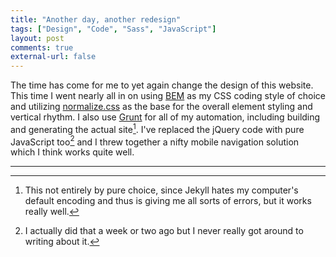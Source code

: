 ```yaml
---
title: "Another day, another redesign"
tags: ["Design", "Code", "Sass", "JavaScript"]
layout: post
comments: true
external-url: false
---
```


The time has come for me to yet again change the design of this website. This time I went nearly all in on using [BEM](http://csswizardry.com/2013/01/mindbemding-getting-your-head-round-bem-syntax/) as my CSS coding style of choice and utilizing [normalize.css](http://necolas.github.io/normalize.css/) as the base for the overall element styling and vertical rhythm. I also use [Grunt](http://gruntjs.com/) for all of my automation, including building and generating the actual site[^20130903-1]. I've replaced the jQuery code with pure JavaScript too[^20130903-2] and I threw together a nifty mobile navigation solution which I think works quite well.

* * *

[^20130903-1]: This not entirely by pure choice, since Jekyll hates my computer's default encoding and thus is giving me all sorts of errors, but it works really well.
[^20130903-2]: I actually did that a week or two ago but I never really got around to writing about it.
